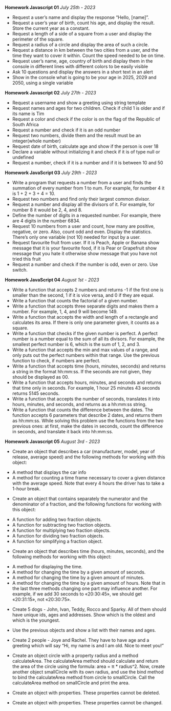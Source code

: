 **Homework Javascript 01**
*July 25th - 2023*

- Request a user’s name and display the response “Hello, [name]”.
- Request a user’s year of birth, count his age, and display the result. Store the current year as a constant. 
- Request a length of a side of a square from a user and display the perimeter of the square. 
- Request a radius of a circle and display the area of such a circle. 
- Request a distance in km between the two cities from a user, and the time they want to cover it within. Count the speed needed to be on time.
- Request user’s name, age, country of birth and display them in the console in different lines with different colors to be easily visible
- Ask 10 questions and display the answers in a short text in an alert
- Show in the console what is going to be your age in 2025, 2029 and 2050, using a single variable 


**Homework Javascript 02**
*July 27th - 2023*

- Request a username and show a greeting using string template 
- Request names and ages for two children. Check if child 1 is older and if its name is Tim
- Request a color and check if the color is on the flag of the Republic of South Africa
- Request a number and check if it is an odd number
- Request two numbers, divide them and the result must be an integer(whole number)
- Request date of birth, calculate age and show if the person is over 18
- Declare a variable without initializing it and check if it is of type null or undefined
- Request a number, check if it is a number and if it is between 10 and 50

**Homework JavaScript 03**
*July 29th - 2023*

- Write a program that requests a number from a user and finds the summation of every number from 1 to num. For example, for number 4 it is 1 + 2 + 3 + 4 = 10.
- Request two numbers and find only their largest common divisor.
- Request a number and display all the divisors of it. For example, for number 8 it would be 2, 4, and 8.
- Define the number of digits in a requested number. For example, there are 4 digits in the number 6834.
- Request 10 numbers from a user and count, how many are positive, negative, or zero. Also, count odd and even. Display the statistics. There’s only one variable (not 10) needed for input by a user. 
- Request favourite fruit from user. If it is Peach, Apple or Banana show message that it is your favourite food, if it is Pear or Grapefruit show message that you hate it otherwise show message that you have not tried this fruit
- Request a number and check if the number is odd, even or zero. Use switch.

**Homework JavaScript 04**
*August 1st - 2023*

- Write a function that accepts 2 numbers and returns -1 if the first one is smaller than the second, 1 if it is vice versa, and 0 if they are equal.
- Write a function that counts the factorial of a given number. 
- Write a function that accepts three separate digits and makes them a number. For example, 1, 4, and 9 will become 149.
- Write a function that accepts the width and length of a rectangle and calculates its area. If there is only one parameter given, it counts as a square. 
- Write a function that checks if the given number is perfect. A perfect number is a number equal to the sum of all its divisors. For example, the smallest perfect number is 6, which is the sum of 1, 2, and 3.
- Write a function that accepts the min and max values of a range, and only puts out the perfect numbers within that range. Use the previous function to check, if numbers are perfect. 
- Write a function that accepts time (hours, minutes, seconds) and returns a string in the format hh:mm:ss. If the seconds are not given, they should be displayed as 00.
- Write a function that accepts hours, minutes, and seconds and returns that time only in seconds. For example, 1 hour 25 minutes 43 seconds returns 5145 seconds.
- Write a function that accepts the number of seconds, translates it into hours, minutes, and seconds, and returns as a hh:mm:ss string.
- Write a function that counts the difference between the dates. The function accepts 6 parameters that describe 2 dates, and returns them as hh:mm:ss. While solving this problem use the functions from the two previous ones: at first, make the dates in seconds, count the difference in seconds, and translate it back into hh:mm:ss.

**Homework Javascript 05**
*August 3rd - 2023*

- Create an object that describes a car (manufacturer, model, year of release, average speed) and the following methods for working with this object:

* A method that displays the car info 
* A method for counting a time frame necessary to cover a given distance with the average speed. Note that every 4 hours the driver has to take a 1-hour break.

- Create an object that contains separately the numerator and the denominator of a fraction, and the following functions for working with this object:

* A function for adding two fraction objects.
* A function for subtracting two fraction objects.
* A function for multiplying two fraction objects.
* A function for dividing two fraction objects.
* A function for simplifying a fraction object. 

- Create an object that describes time (hours, minutes, seconds), and the following methods for working with this object: 

* A method for displaying the time. 
* A method for changing the time by a given amount of seconds. 
* A method for changing the time by a given amount of minutes.  
* A method for changing the time by a given amount of hours. 
Note that in the last three methods changing one part may influence another. For example, if we add 30 seconds to «20:30:45», we should get «20:31:15», not «20:30:75».

- Create 5 dogs - John, Ivan, Teddy, Rocco and Sparky. All of them should have unique ids, ages and addresses. Show which is the oldest and which is the youngest.

- Use the previous objects and show a list with their names and ages.

- Create 2 people - Joye and Rachel. They have to have age and a greeting which will say “Hi, my name is  <NAME> and I am <AGE> old. Nice to meet you!”

- Create an object circle with a property radius and a method calculateArea. The calculateArea method should calculate and return the area of the circle using the formula: area = π * radius^2. Now, create another object smallCircle with its own radius, and use the bind method to bind the calculateArea method from circle to smallCircle. Call the calculateArea method on smallCircle and print the area.

- Create an object with properties. These properties cannot be deleted.

- Create an object with properties. These properties cannot be changed.